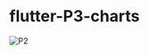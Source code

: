 # flutter-P3-charts

![P2](https://user-images.githubusercontent.com/19761049/156171742-c5897b79-ee65-4bc4-8446-16fbb4e744a3.png)
